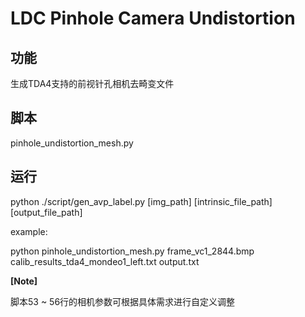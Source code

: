 # LDC Pinhole Camera Undistortion

## 功能
生成TDA4支持的前视针孔相机去畸变文件


## 脚本

pinhole_undistortion_mesh.py

## 运行

python ./script/gen_avp_label.py [img_path] [intrinsic_file_path] [output_file_path]

example:

python pinhole_undistortion_mesh.py frame_vc1_2844.bmp calib_results_tda4_mondeo1_left.txt output.txt

**[Note]**

脚本53 ~ 56行的相机参数可根据具体需求进行自定义调整
